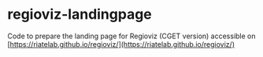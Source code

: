 # regioviz-landingpage

Code to prepare the landing page for Regioviz (CGET version) accessible on [https://riatelab.github.io/regioviz/](https://riatelab.github.io/regioviz/)
